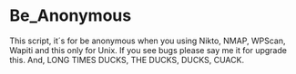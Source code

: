 # Be_Anonymous
This script, it´s for be anonymous when you using Nikto, NMAP, WPScan, Wapiti and this only for Unix.
If you see bugs please say me it for upgrade this.
And, LONG TIMES DUCKS, THE DUCKS, DUCKS, CUACK.

